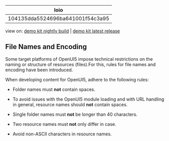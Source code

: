 <!-- loio104135dda5524696ba641001f54c3a95 -->

| loio |
| -----|
| 104135dda5524696ba641001f54c3a95 |

<div id="loio">

view on: [demo kit nightly build](https://sdk.openui5.org/nightly/#/topic/104135dda5524696ba641001f54c3a95) | [demo kit latest release](https://sdk.openui5.org/topic/104135dda5524696ba641001f54c3a95)</div>

## File Names and Encoding

Some target platforms of OpenUI5 impose technical restrictions on the naming or structure of resources \(files\).For this, rules for file names and encoding have been introduced.

When developing content for OpenUI5, adhere to the following rules:

-   Folder names must **not** contain spaces.

-   To avoid issues with the OpenUI5 module loading and with URL handling in general, resource names should **not** contain spaces.

-   Single folder names must **not** be longer than 40 characters.

-   Two resource names must **not** only differ in case.

-   Avoid non-ASCII characters in resource names.


